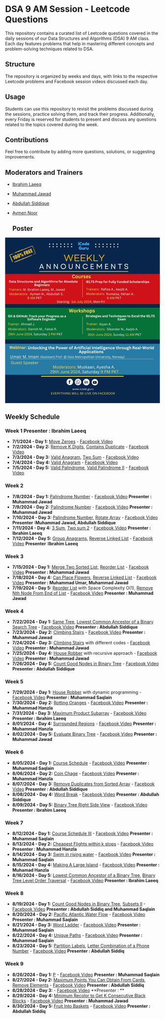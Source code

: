 # DSA 9 AM Session - Leetcode Questions

This repository contains a curated list of Leetcode questions covered in the daily sessions of our Data Structures and Algorithms (DSA) 9 AM class. Each day features problems that help in mastering different concepts and problem-solving techniques related to DSA. 

## Structure

The repository is organized by weeks and days, with links to the respective Leetcode problems and Facebook session videos discussed each day. 

## Usage

Students can use this repository to revisit the problems discussed during the sessions, practice solving them, and track their progress. Additionally, every Friday is reserved for students to present and discuss any questions related to the topics covered during the week.

## Contributions

Feel free to contribute by adding more questions, solutions, or suggesting improvements. 

## Moderators and Trainers

- [Ibrahim Laeeq](https://www.linkedin.com/in/ibrahim-laeeq)
- [Muhammad Jawad](https://www.linkedin.com/in/muhammad-jawad-86507b201/)
- [Abdullah Siddique](https://www.linkedin.com/in/abdullah-siddique-682734263/)
- [Aymen Noor](https://www.linkedin.com/in/aymen-noor/)

  ## Poster

![Course Poster](https://github.com/IbrahimLaeeq/9-AM-DSA-Course/blob/main/icodeguru%20course%202.jpg)



## Weekly Schedule

### Week 1 Presenter : Ibrahim Laeeq
- **7/1/2024 - Day 1:** [Move Zeroes](https://leetcode.com/problems/move-zeroes/) - [Facebook Video](https://www.facebook.com/iCodeguru/videos/997309338653844/		)
- **7/2/2024 - Day 2:** [Remove K Digits](https://leetcode.com/problems/remove-k-digits/), [Contains Duplicate](https://leetcode.com/problems/contains-duplicate/) - [Facebook Video](https://fb.watch/t3gVFfawLp/	)
- **7/3/2024 - Day 3:** [Valid Anagram](https://leetcode.com/problems/valid-anagram/description/), [Two Sum](https://leetcode.com/problems/two-sum/) - [Facebook Video](https://fb.watch/t4B5458Lrl/	)
- **7/4/2024 - Day 4:** [Valid Anagram](https://leetcode.com/problems/longest-consecutive-sequence/) - [Facebook Video](https://fb.watch/t3Tk5OWI11/	)
- **7/5/2024 - Day 5:** [Valid Palindrome](https://leetcode.com/problems/valid-palindrome/description/), [Valid Palindrome II](https://leetcode.com/problems/valid-palindrome-ii/) - [Facebook Video](https://fb.watch/t7dI5CDwVu/)

### Week 2
- **7/8/2024 - Day 1:** [Palindrome Number](https://leetcode.com/problems/palindrome-number/) - [Facebook Video](https://www.youtube.com/watch?v=RrOyzY2LzRI&list=PLe-jr3hh4N_n_eO74gWDbWo1vTGOwNgDt&index=1) **Presenter : Muhammad Jawad**
- **7/9/2024 - Day 2:** [Palindrome Number](https://leetcode.com/problems/palindrome-number/) - [Facebook Video](https://www.youtube.com/watch?v=E11QrlSjTHU&list=PLe-jr3hh4N_n_eO74gWDbWo1vTGOwNgDt&index=7) **Presenter : Muhammad Jawad**
- **7/10/2024 - Day 3:** [Palindrome Number](https://leetcode.com/problems/palindrome-number/), [Rotate Array](https://leetcode.com/problems/rotate-array/description/) - [Facebook Video](https://fb.watch/te8-UffhHY/) **Presenter :Muhammad Jawad, Abdullah Siddique**
- **7/11/2024 - Day 4:** [3 Sum](https://leetcode.com/problems/3sum/description/), [Two sum 2](https://leetcode.com/problems/two-sum-ii-input-array-is-sorted/) - [Facebook Video](https://fb.watch/tf8tmMdWY7/) **Presenter : Ibrahim Laeeq**
- **7/12/2024 - Day 5:** [Group Anagrams](https://leetcode.com/problems/group-anagrams/description/), [Reverse Linked List](https://leetcode.com/problems/reverse-linked-list/) - [Facebook Video](https://www.facebook.com/iCodeguru/videos/794449629162205) **Presenter :Ibrahim Laeeq**

### Week 3
- **7/15/2024 - Day 1:** [Merge Two Sorted List](https://leetcode.com/problems/merge-two-sorted-lists/), [Reorder List](https://leetcode.com/problems/reoder-list/description/) - [Facebook Video](https://www.facebook.com/iCodeguru/videos/409667202104324/) **Presenter : Muhammad Jawad**
- **7/18/2024 - Day 4:** [Can Place Flowers](https://leetcode.com/problems/can-placce-flowers/description/), [Reverse Linked List](https://leetcode.com/problems/reverse-linked-list/) - [Facebook Video](https://youtu.be/n0hnDAJXbVc?si=ZGaoem_g9ND-6BAd) **Presenter : Muhammad Umar, Muhammad Jawad**
- **7/19/2024 - Day 5:** [Reorder List](https://leetcode.com/problems/reorder-list/description/) with Space Complexity O(1), [Remove Nth Node From End of List](https://leetcode.com/problems/remove-nth-node-from-end-of-list/description) - [Facebook Video](https://www.facebook.com/iCodeguru/videos/991302216122492/) **Presenter : Muhammad Jawad**

### Week 4
- **7/22/2024 - Day 1:** [Same Tree](https://leetcode.com/problems/same-tree), [Lowest Common Ancestor of a Binary Search Tree](https://leetcode.com/problems/lowest-common-ancestor-of-a-binary-seach-tree) - [Facebook Video](https://www.facebook.com/iCodeguru/videos/385353554565614/) **Presenter : Abdullah Siddique**
- **7/23/2024 - Day 2:** [Climbing Stairs](https://leetcode.com/problems/climbing-stairs/description/) - [Facebook Video](https://www.facebook.com/iCodeguru/videos/1234272844605423/) **Presenter : Muhammad Jawad**
- **7/24/2024 - Day 3:** [Climbing Stairs](https://leetcode.com/problems/climbing-stairs/description/) with different codes - [Facebook Video](https://www.facebook.com/share/v/njTXmVXXFwTVMJUX/?mibextid=oFDknk) **Presenter : Muhammad Jawad**
- **7/25/2024 - Day 4:** [House Robber](https://leetcode.com/problems/house-robber/description/) with recursive approach - [Facebook Video](https://www.facebook.com/share/v/botaNvjs7Nu5wsWx/?mibextid=oFDknk) **Presenter : Muhammad Jawad** 
- **7/26/2024 - Day 5:** [Count Good Nodes in Binary Tree](https://leetcode.com/problems/count-good-nodes-in-binary-tree/description/) - [Facebook Video](https://www.facebook.com/share/v/3KttJSpsUUFfbcHp/?mibextid=oFDknk) **Presenter : Abdullah Siddique**

### Week 5
- **7/29/2024 - Day 1:** [House Robber](https://leetcode.com/problems/house-robber/description) with dynamic programming - [Facebook Video](https://www.facebook.com/iCodeguru/videos/800773178838246) **Presenter : Muhammad Saqlain**
- **7/30/2024 - Day 2:** [Rotting Oranges](https://leetcode.com/problems/rotting-oranges/description) - [Facebook Video](https://www.facebook.com/iCodeguru/videos/856998569687930) **Presenter : Muhammad Hanzla**
- **7/31/2024 - Day 3:** [Maximum Product Subarray](https://leetcode.com/problems/maximum-product-subarray/description/) - [Facebook Video](https://www.facebook.com/iCodeguru/videos/347118865161283/) **Presenter : Ibrahim Laeeq**
- **8/01/2024 - Day 4:** [Surrounded Regions](https://leetcode.com/problems/surrounded-regions/description/) - [Facebook Video](https://www.facebook.com/iCodeguru/videos/983277393595715) **Presenter : Muhammad Hanzla**
- **8/02/2024 - Day 5:** [Evaluate Binary Tree](https://leetcode.com/problems/evaluate-boolean-binary-tree/description/) - [Facebook Video](https://youtu.be/PyJM8n8SSKs) **Presenter : Muhammad Jawad**

### Week 6
- **8/05/2024 - Day 1:** [Course Schedule](https://leetcode.com/problems/course-schedule) - [Facebook Video](https://www.facebook.com/share/v/r2y8geM5mX58eiM1/?mibextid=oFDknk) **Presenter : Muhammad Saqlain**
- **8/06/2024 - Day 2:** [Coin Chage](https://leetcode.com/problems/coin-change) - [Facebook Video](https://www.facebook.com/share/v/TraA86c7KgVH9D7A/?mibextid=oFDknk) **Presenter : Muhammad Hanzla**
- **8/07/2024 - Day 3:** [Remove Duplicates from Sorted Array](https://leetcode.com/problems/remove-duplicates-from-sorted-array) - [Facebook Video](https://www.facebook.com/iCodeguru/videos/485019524485313) **Presenter : Abdullah Siddique**
- **8/08/2024 - Day 4:** [Word Break](https://leetcode.com/problems/word-break) - [Facebook Video]() **Presenter : Abdullah Siddique**
- **8/09/2024 - Day 5:** [Binary Tree Right Side View](https://leetcode.com/problems/binary-tree-right-side-view) - [Facebook Video](https://www.facebook.com/share/v/pHq41MmTUUsV6iNQ/?mibextid=oFDknk) **Presenter : Ibrahim Laeeq**

### Week 7
- **8/12/2024 - Day 1:** [Course Schedule III](https://leetcode.com/problems/course-schedule-iii) - [Facebook Video](https://www.facebook.com/iCodeguru/videos/524499146704274) **Presenter : Muhammad Saqlain**
- **8/13/2024 - Day 2:** [Cheapest Flights within k stops](https://leetcode.com/problems/cheapest-flights-within-k-stops/description/) - [Facebook Video](https://www.facebook.com/iCodeguru/videos/2213567865690427) **Presenter : Muhammad Hanzla**
- **8/14/2024 - Day 3:** [Swim in rising water](https://leetcode.com/problems/swim-in-rising-water/) - [Facebook Video](https://www.facebook.com/iCodeguru/videos/1523568668232164) **Presenter : Muhammad Saqlain**
- **8/15/2024 - Day 4:** [Making A Large Island](https://leetcode.com/problems/making-a-large-island/) - [Facebook Video](https://www.facebook.com/iCodeguru/videos/230797220128967) **Presenter : Muhamad Hanzla**
- **8/16/2024 - Day 5:** [Lowest Common Ancestor of a Binary Tree](https://leetcode.com/problems/lowest-common-ancestor-of-a-binary-search-tree/), [Binary Tree Level Order Traversal](https://leetcode.com/problems/binary-tree-level-order-traversal) - [Facebook Video](https://www.facebook.com/iCodeguru/videos/2762993810526153) **Presenter : Ibrahim Laeeq**

### Week 8
- **8/19/2024 - Day 1:** [Count Good Nodes in Binary Tree](https://leetcode.com/problems/count-good-nodes-in-binary-tree/), [Subsets II](https://leetcode.com/problems/subsets-iii/) - [Facebook Video](https://www.facebook.com/iCodeguru/videos/414013561180383) **Presenter : Abdullah Siddiq and Muhammad Saqlain**
- **8/20/2024 - Day 2:** [Pacific Atlantic Water Flow](https://leetcode.com/problems/pacific-atlantic-water-flow/) - [Facebook Video](https://www.facebook.com/iCodeguru/videos/472102995589085) **Presenter : Muhammad Saqlain**
- **8/21/2024 - Day 3:** [Word Ladder](https://leetcode.com/problems/word-ladder/) - [Facebook Video](https://www.facebook.com/iCodeguru/videos/1992193197917866) **Presenter : Muhammad Saqlain**
- **8/22/2024 - Day 4:** [Unique Paths](https://leetcode.com/problems/unique-paths/) - [Facebook Video](https://www.facebook.com/iCodeguru/videos/26683206071292885) **Presenter : Muhammad Saqlain**
- **8/23/2024 - Day 5:** [Partition Labels](https://leetcode.com/problems/partition-labels/), [Letter Combination of a Phone Number](https://leetcode.com/problems/letter-combination-of-a-phone-number/) - [Facebook Video](https://www.facebook.com/iCodeguru/videos/1305414207132898) **Presenter : Abdullah Siddiq**

### Week 9
- **8/26/2024 - Day 1:** [P]() - [Facebook Video](https://web.facebook.com/share/v/zHuALZaUP7wh74KE/) **Presenter : Muhammad Saqlain**
- **8/27/2024 - Day 2:** [Maximum Points You Can Obtain From Cards](https://leetcode.com/problems/maximum-points-you-can-obtain-from-cards), [Remove Elements](https://leetcode.com/problems/remove-element/) - [Facebook Video](https://web.facebook.com/share/v/pq8mbAU7TvRn8ZSM/) **Presenter : Abdullah Siddiq**
- **8/28/2024 - Day 3:** []() - [Facebook Video]() **Presenter : **
- **8/29/2024 - Day 4:** [Minimum Recolor to Get K Consecutive Black Blocks](https://leetcode.com/problems/minimum-recolors-to-get-k-consecutive-black-blocks/description/) - [Facebook Video](https://www.facebook.com/iCodeguru/videos/1742184646586874/) **Presenter : Muhammad Jawad**
- **8/30/2024 - Day 5:** [Fruit Into Baskets](https://leetcode.com/problems/fruit-into-baskets/) - [Facebook Video](https://www.facebook.com/iCodeguru/videos/481415938131506) **Presenter : Abdullah Siddiq**
